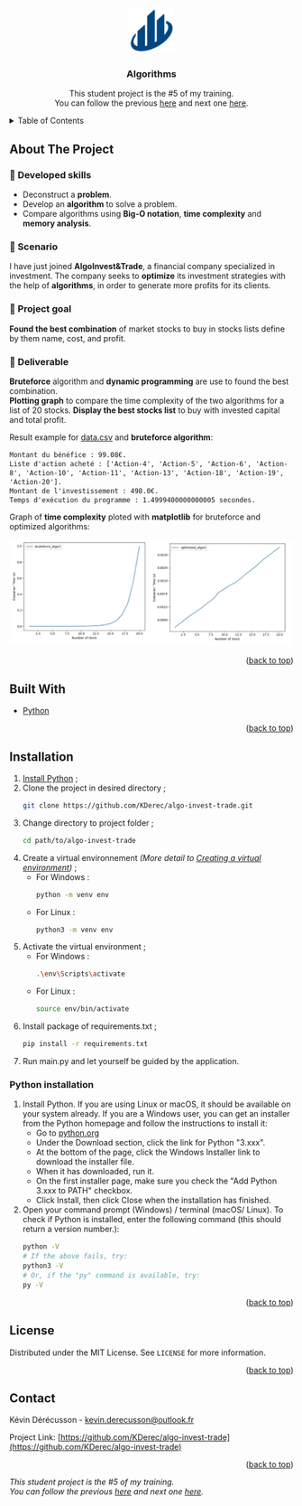 <div id="top"></div>


<!-- PROJECT LOGO -->
<div align="center">
  <a href="https://github.com/KDerec/algo-invest-trade/blob/master/images/logo.png"><img src="images/logo.png" alt="Logo" width="80" height="80">
  </a>

<h3 align="center">Algorithms</h3>
  <p align="center">
    This student project is the #5 of my training.<br>You can follow the previous <a href="https://github.com/KDerec/chesstournamentmanager">here</a> and next one <a href="https://github.com/KDerec/litreview">here</a>.
  </p>
</div>


<!-- TABLE OF CONTENTS -->
<details>
  <summary>Table of Contents</summary>
  <ol>
    <li><a href="#about-the-project">About The Project</a></li>
    <li><a href="#built-with">Built With</a></li>
    <li><a href="#installation">Installation</a></li>
    <li><a href="#license">License</a></li>
    <li><a href="#contact">Contact</a></li>
  </ol>
</details>


<!-- ABOUT THE PROJECT -->
## About The Project
### 🌱 Developed skills
- Deconstruct a **problem**.
- Develop an **algorithm** to solve a problem.
- Compare algorithms using **Big-O notation**, **time complexity** and **memory analysis**.
### 📖 Scenario
I have just joined **AlgoInvest&Trade**, a financial company specialized in investment. 
The company seeks to **optimize** its investment strategies with the help of **algorithms**, in order to generate more profits for its clients.
### 🚧 Project goal
**Found the best combination** of market stocks to buy in stocks lists define by them name, cost, and profit.  
### 🚀 Deliverable
**Bruteforce** algorithm and **dynamic programming** are use to found the best combination.  
**Plotting graph** to compare the time complexity of the two algorithms for a list of 20 stocks. 
**Display the best stocks list** to buy with invested capital and total profit.  

Result example for [data.csv](https://github.com/KDerec/algo-invest-trade/blob/master/data/data.csv) and **bruteforce algorithm**: 

    Montant du bénéfice : 99.08€.
    Liste d'action acheté : ['Action-4', 'Action-5', 'Action-6', 'Action-8', 'Action-10', 'Action-11', 'Action-13', 'Action-18', 'Action-19', 'Action-20'].
    Montant de l'investissement : 498.0€.
    Temps d'exécution du programme : 1.4999400000000005 secondes.

Graph of **time complexity** ploted with **matplotlib** for bruteforce and optimized algorithms:

<a href="https://github.com/KDerec/algo-invest-trade/blob/master/images/time_complexity.jpg"><img src="images/time_complexity.jpg"></a>

<p align="right">(<a href="#top">back to top</a>)</p>


## Built With
* [Python](https://www.python.org/)

<p align="right">(<a href="#top">back to top</a>)</p>


<!-- GETTING STARTED -->
## Installation
1. <a href="#python-installation">Install Python</a> ;
2. Clone the project in desired directory ;
   ```sh
   git clone https://github.com/KDerec/algo-invest-trade.git
   ```
3. Change directory to project folder ;
   ```sh
   cd path/to/algo-invest-trade
   ```
4. Create a virtual environnement *(More detail to [Creating a virtual environment](https://packaging.python.org/en/latest/guides/installing-using-pip-and-virtual-environments/#creating-a-virtual-environment))* ;
    * For Windows :
      ```sh
      python -m venv env
      ```
    * For Linux :
      ```sh
      python3 -m venv env
      ```
5. Activate the virtual environment ;
    * For Windows :
      ```sh
      .\env\Scripts\activate
      ```
    * For Linux :
      ```sh
      source env/bin/activate
      ```
6. Install package of requirements.txt ;
   ```sh
   pip install -r requirements.txt
   ```
7. Run main.py and let yourself be guided by the application.


### Python installation
1. Install Python. If you are using Linux or macOS, it should be available on your system already. If you are a Windows user, you can get an installer from the Python homepage and follow the instructions to install it:
   - Go to [python.org](https://www.python.org/)
   - Under the Download section, click the link for Python "3.xxx".
   - At the bottom of the page, click the Windows Installer link to download the installer file.
   - When it has downloaded, run it.
   - On the first installer page, make sure you check the "Add Python 3.xxx to PATH" checkbox.
   - Click Install, then click Close when the installation has finished.
2. Open your command prompt (Windows) / terminal (macOS/ Linux). To check if Python is installed, enter the following command (this should return a version number.):
   ``` sh
   python -V
   # If the above fails, try:
   python3 -V
   # Or, if the "py" command is available, try:
   py -V
   ```

<p align="right">(<a href="#top">back to top</a>)</p>


<!-- LICENSE -->
## License
Distributed under the MIT License. See `LICENSE` for more information.

<p align="right">(<a href="#top">back to top</a>)</p>


<!-- CONTACT -->
## Contact
Kévin Dérécusson - kevin.derecusson@outlook.fr

Project Link: [https://github.com/KDerec/algo-invest-trade](https://github.com/KDerec/algo-invest-trade)

<p align="right">(<a href="#top">back to top</a>)</p>

<i>This student project is the #5 of my training.  
You can follow the previous <a href="https://github.com/KDerec/chesstournamentmanager">here</a> and next one <a href="https://github.com/KDerec/litreview">here</a>.</i>
